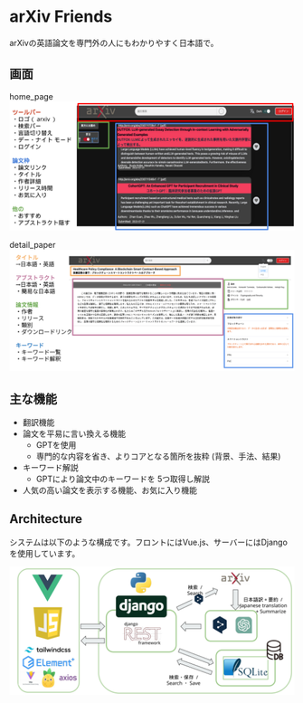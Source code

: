 # arXiv Friends
arXivの英語論文を専門外の人にもわかりやすく日本語で。

## 画面

home_page
![home_page](./asset/home_page.png)

detail_paper
![detail_paper](asset/detail_paper.png)

## 主な機能

- 翻訳機能
- 論文を平易に言い換える機能
  - GPTを使用
  - 専門的な内容を省き、よりコアとなる箇所を抜粋 (背景、手法、結果)
- キーワード解説
  - GPTにより論文中のキーワードを 5つ取得し解説
- 人気の高い論文を表示する機能、お気に入り機能

## Architecture

システムは以下のような構成です。フロントにはVue.js、サーバーにはDjangoを使用しています。

![Architecture](./asset/Architecture.png)

